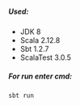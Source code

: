 ##### Used:
* JDK 8
* Scala 2.12.8
* Sbt 1.2.7
* ScalaTest 3.0.5

##### For run enter cmd:
`sbt run`